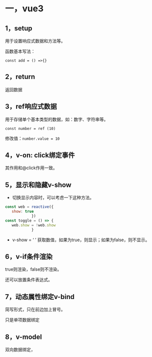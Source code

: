 # 一，vue3

## 1，setup

用于设置响应式数据和方法等。

函数基本写法：

`const add = () =>{}`

## 2，return

返回数据

## 3，ref响应式数据

用于存储单个基本类型的数据，如：数字、字符串等。

`const number = ref (10)`

修改值：`number.value = 10`

## 4，v-on: click绑定事件

其作用和@click作用一致。

## 5，显示和隐藏v-show

- 切换显示内容时，可以考虑一下这种方法。

```javascript
const web = reactive({
   show: true
            })
const toggle = () => {
   web.show = !web.show
            }
```

- v-show = ‘ ’ 获取数值，如果为true，则显示；如果为false，则不显示。

## 6，v-if条件渲染

true则渲染，false则不渲染。

还可以放置条件表达式。

## 7，动态属性绑定v-bind

简写形式，只在前边加上冒号。

只是单项数据绑定

## 8，v-model

双向数据绑定，

